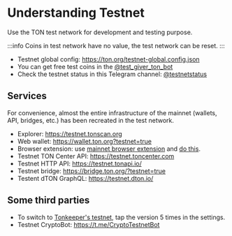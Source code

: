 # Understanding Testnet

Use the TON test network for development and testing purpose.

:::info
Coins in test network have no value, the test network can be reset.
:::

- Testnet global config: https://ton.org/testnet-global.config.json
- You can get free test coins in the [@test_giver_ton_bot](https://t.me/testgiver_ton_bot)
- Check the testnet status in this Telegram channel: [@testnetstatus](https://t.me/testnetstatus)

## Services

For convenience, almost the entire infrastructure of the mainnet (wallets, API, bridges, etc.) has been recreated in the test network.

- Explorer: https://testnet.tonscan.org
- Web wallet: https://wallet.ton.org?testnet=true
- Browser extension: use [mainnet browser extension](https://chrome.google.com/webstore/detail/ton-wallet/nphplpgoakhhjchkkhmiggakijnkhfnd) and [do this](https://github.com/toncenter/ton-wallet#switch-between-mainnettestnet-in-extension).
- Testnet TON Center API: https://testnet.toncenter.com
- Testnet HTTP API: https://testnet.tonapi.io/
- Testnet bridge: https://bridge.ton.org/?testnet=true
- Testent dTON GraphQL: https://testnet.dton.io/

## Some third parties

- To switch to [Tonkeeper's testnet](https://tonkeeper.com/), tap the version 5 times in the settings.
- Testnet CryptoBot: https://t.me/CryptoTestnetBot
